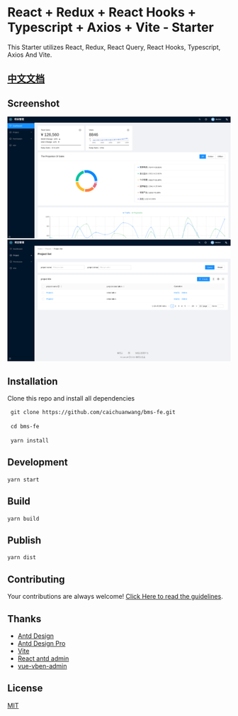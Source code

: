 # React + Redux  + React Hooks + Typescript + Axios + Vite - Starter

This Starter utilizes React, Redux, React Query, React Hooks, Typescript, Axios And Vite.

## [中文文档](./README_ZH.md)

## Screenshot

![](./screenshot1.png)
![](./screenshot2.png)

## Installation

Clone this repo and install all dependencies

```
 git clone https://github.com/caichuanwang/bms-fe.git

 cd bms-fe

 yarn install
```

## Development

```
yarn start
```

## Build

```
yarn build
```

## Publish

```
yarn dist
```

## Contributing

Your contributions are always welcome! [Click Here to read the guidelines](./contributing.md).

## Thanks

- [Antd Design](https://ant.design)
- [Antd Design Pro](https://pro.ant.design/)
- [Vite](https://vitejs.dev/)
- [React antd admin](https://github.com/WinmezzZ/react-antd-admin.git)
- [vue-vben-admin](https://github.com/anncwb/vue-vben-admin)

## License

[MIT](./LICENSE)
